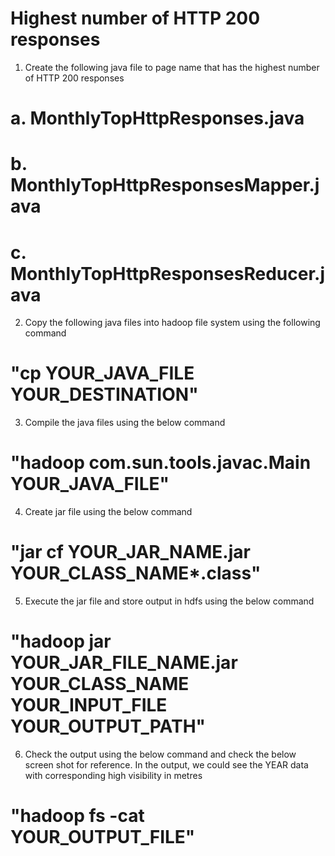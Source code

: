 # Highest number of HTTP 200 responses

1. Create the following java file to page name that has the highest number of HTTP 200 responses
 #   a. MonthlyTopHttpResponses.java
 #   b. MonthlyTopHttpResponsesMapper.java
 #   c. MonthlyTopHttpResponsesReducer.java

2. Copy the following java files into hadoop file system using the following command
 #   "cp YOUR_JAVA_FILE YOUR_DESTINATION"

3. Compile the java files using the below command
#    "hadoop com.sun.tools.javac.Main YOUR_JAVA_FILE"

4. Create jar file using the below command
#     "jar cf YOUR_JAR_NAME.jar YOUR_CLASS_NAME*.class"

5. Execute the jar file and store output in hdfs using the below command
#     "hadoop jar YOUR_JAR_FILE_NAME.jar YOUR_CLASS_NAME YOUR_INPUT_FILE YOUR_OUTPUT_PATH"

6. Check the output using the below command and check the below screen shot for reference.
In the output, we could see the YEAR data with corresponding high visibility in metres
#     "hadoop fs -cat YOUR_OUTPUT_FILE"
